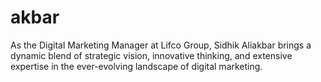 # akbar
As the Digital Marketing Manager at Lifco Group, Sidhik Aliakbar brings a dynamic blend of strategic vision, innovative thinking, and extensive expertise in the ever-evolving landscape of digital marketing. 
